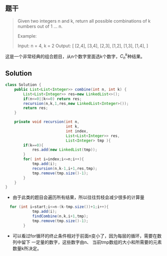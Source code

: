 ## 题干

> Given two integers n and k, return all possible combinations of k numbers out of 1 ... n.
>
> Example:
>
> Input: n = 4, k = 2
> Output:
> [
>   [2,4],
>   [3,4],
>   [2,3],
>   [1,2],
>   [1,3],
>   [1,4],
> ]
>
> 

这是一个非常经典的组合题目，从n个数字里面选k个数字，$C_n^k$种结果。

## Solution

```java
class Solution {
    public List<List<Integer>> combine(int n, int k) {
        List<List<Integer>> res=new LinkedList<>();
        if(n<=0||k<=0) return res;
        recursion(n,k,1,res,new LinkedList<Integer>());
        return res;
    }

    private void recursion(int n, 
                           int k,
                           int index,
                           List<List<Integer>> res,
                           List<Integer> tmp ){
        if(k==0){
            res.add(new LinkedList(tmp));
        }
        for( int i=index;i<=n;i++){
            tmp.add(i);
            recursion(n,k-1,i+1,res,tmp);
            tmp.remove(tmp.size()-1);
        }
    }
}
```

* 由于此类的题目会遍历所有结果，所以往往剪枝会减少很多的计算量

```java
  for (int i=start;i<=n-(k-tmp.size())+1;i++){
            tmp.add(i);
            findCombine(n,k,i+1,tmp);
            tmp.remove(tmp.size()-1);
        }
```

* 可以看过for循环的终止条件相对于前面n变小了，因为每层的循环，需要在数列中留下 一定量的数字，这些数字由n、 当前tmp数组的大小和所需要的元素数量k所决定。